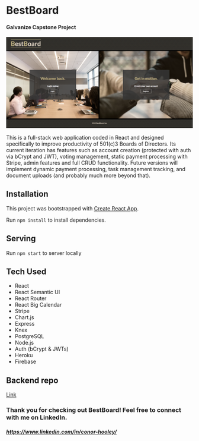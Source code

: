 # BestBoard
#### Galvanize Capstone Project

![site image](screenshot.png)

This is a full-stack web application coded in React and designed specifically to improve productivity of 501(c)3 Boards of Directors. Its current iteration has features such as account creation (protected with auth via bCrypt and JWT), voting management, static payment processing with Stripe, admin features and full CRUD functionality. Future versions will implement dynamic payment processing, task management tracking, and document uploads (and probably much more beyond that).

## Installation

This project was bootstrapped with [Create React App](https://github.com/facebookincubator/create-react-app).

Run `npm install` to install dependencies.

## Serving

Run `npm start` to server locally

## Tech Used

- React
- React Semantic UI
- React Router
- React Big Calendar
- Stripe
- Chart.js
- Express
- Knex
- PostgreSQL
- Node.js
- Auth (bCrypt & JWTs)
- Heroku
- Firebase

## Backend repo

[Link](https://github.com/cchooley/CHOK-server)

### Thank you for checking out BestBoard! Feel free to connect with me on LinkedIn.
##### https://www.linkedin.com/in/conor-hooley/
